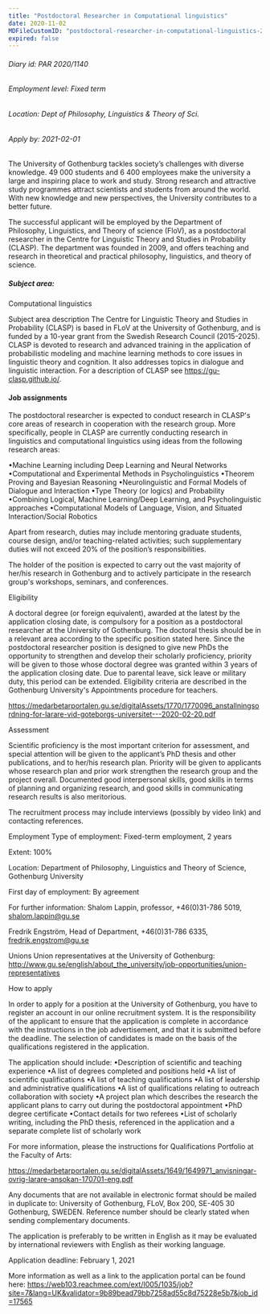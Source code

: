 ```yaml
---
title: "Postdoctoral Researcher in Computational linguistics"
date: 2020-11-02
MDFileCustomID: "postdoctoral-researcher-in-computational-linguistics-2020/1140"
expired: false
---
```


###### Diary id: PAR 2020/1140
###### Employment level: Fixed term
###### Location: Dept of Philosophy, Linguistics & Theory of Sci.
###### Apply by: 2021-02-01


The University of Gothenburg tackles society’s challenges with diverse knowledge. 49 000 students and 6 400 employees make the university a large and inspiring place to work and study. Strong research and attractive study programmes attract scientists and students from around the world. With new knowledge and new perspectives, the University contributes to a better future.

The successful applicant will be employed by the Department of Philosophy, Linguistics, and Theory of science (FloV), as a postdoctoral researcher in the Centre for Linguistic Theory and Studies in Probability (CLASP). The department was founded in 2009, and offers teaching and research in theoretical and practical philosophy, linguistics, and theory of science. 

 

##### Subject area:
Computational linguistics

Subject area description
The Centre for Linguistic Theory and Studies in Probability (CLASP) is based in FLoV at the University of Gothenburg, and is funded by a 10-year grant from the Swedish Research Council (2015-2025). CLASP is devoted to research and advanced training in the application of probabilistic modeling and machine learning methods to core issues in linguistic theory and cognition. It also addresses topics in dialogue and linguistic interaction. For a description of CLASP see https://gu-clasp.github.io/.

#### Job assignments
The postdoctoral researcher is expected to conduct research in CLASP's core areas of research in cooperation with the research group. More specifically, people in CLASP are currently conducting research in linguistics and computational linguistics using ideas from the following research areas:

•Machine Learning including Deep Learning and Neural Networks
•Computational and Experimental Methods in Psycholinguistics
•Theorem Proving and Bayesian Reasoning
•Neurolinguistic and Formal Models of Dialogue and Interaction
•Type Theory (or logics) and Probability
•Combining Logical, Machine Learning/Deep Learning, and Psycholinguistic approaches
•Computational Models of Language, Vision, and Situated Interaction/Social Robotics

Apart from research, duties may include mentoring graduate students, course design, and/or teaching-related activities; such supplementary duties will not exceed 20% of the position’s responsibilities.

The holder of the position is expected to carry out the vast majority of her/his research in Gothenburg and to actively participate in the research group's workshops, seminars, and conferences.


Eligibility

A doctoral degree (or foreign equivalent), awarded at the latest by the application closing date, is compulsory for a position as a postdoctoral researcher at the University of Gothenburg. The doctoral thesis should be in a relevant area according to the specific position stated here. Since the postdoctoral researcher position is designed to give new PhDs the opportunity to strengthen and develop their scholarly proficiency, priority will be given to those whose doctoral degree was granted within 3 years of the application closing date. Due to parental leave, sick leave or military duty, this period can be extended. Eligibility criteria are described in the Gothenburg University's Appointments procedure for teachers. 

https://medarbetarportalen.gu.se/digitalAssets/1770/1770096_anstallningsordning-for-larare-vid-goteborgs-universitet---2020-02-20.pdf


Assessment

Scientific proficiency is the most important criterion for assessment, and special attention will be given to the applicant’s PhD thesis and other publications, and to her/his research plan. Priority will be given to applicants whose research plan and prior work strengthen the research group and the project overall. Documented good interpersonal skills, good skills in terms of planning and organizing research, and good skills in communicating research results is also meritorious. 

The recruitment process may include interviews (possibly by video link) and contacting references.


Employment
Type of employment: Fixed-term employment, 2 years

Extent: 100%

Location: Department of Philosophy, Linguistics and Theory of Science, Gothenburg University

First day of employment: By agreement 
 

For further information:
Shalom Lappin, professor, +46(0)31-786 5019, shalom.lappin@gu.se

Fredrik Engström, Head of Department, +46(0)31-786 6335, fredrik.engstrom@gu.se


Unions
Union representatives at the University of Gothenburg: http://www.gu.se/english/about_the_university/job-opportunities/union-representatives


How to apply

In order to apply for a position at the University of Gothenburg, you have to register an account in our online recruitment system. It is the responsibility of the applicant to ensure that the application is complete in accordance with the instructions in the job advertisement, and that it is submitted before the deadline. The selection of candidates is made on the basis of the qualifications registered in the application.

The application should include:
•Description of scientific and teaching experience
•A list of degrees completed and positions held
•A list of scientific qualifications
•A list of teaching qualifications
•A list of leadership and administrative qualifications
•A list of qualifications relating to outreach collaboration with society
•A project plan which describes the research the applicant plans to carry out during the postdoctoral appointment
•PhD degree certificate
•Contact details for two referees
•List of scholarly writing, including the PhD thesis, referenced in the application and a separate complete list of scholarly work


For more information, please the instructions for Qualifications Portfolio at the Faculty of Arts:

https://medarbetarportalen.gu.se/digitalAssets/1649/1649971_anvisningar-ovrig-larare-ansokan-170701-eng.pdf

Any documents that are not available in electronic format should be mailed in duplicate to: University of Gothenburg, FLoV, Box 200, SE-405 30 Gothenburg, SWEDEN. Reference number should be clearly stated when sending complementary documents.

 

The application is preferably to be written in English as it may be evaluated by international reviewers with English as their working language.



Application deadline: February 1, 2021

More information as well as a link to the application portal can be found here: https://web103.reachmee.com/ext/I005/1035/job?site=7&lang=UK&validator=9b89bead79bb7258ad55c8d75228e5b7&job_id=17565
